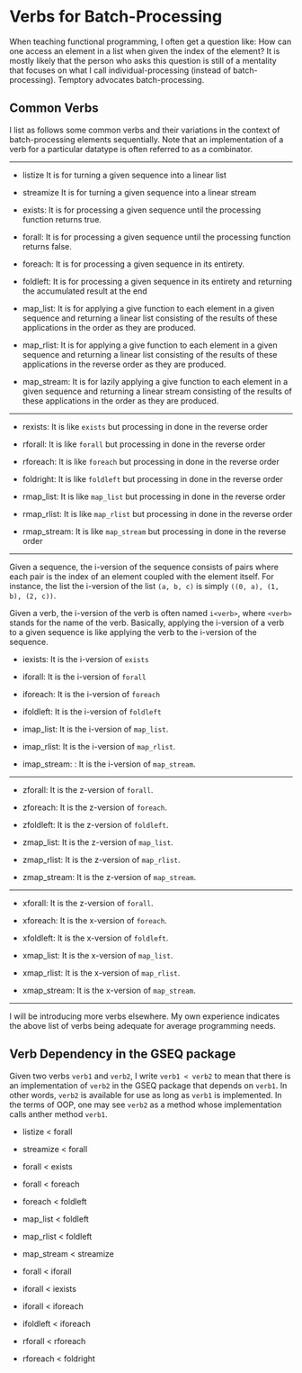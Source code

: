 # Verbs for Batch-Processing

When teaching functional programming, I often get a question like:
How can one access an element in a list when given the index of the
element? It is mostly likely that the person who asks this question
is still of a mentality that focuses on what I call individual-processing
(instead of batch-processing). Temptory advocates batch-processing.

## Common Verbs

I list as follows some common verbs and their variations in the
context of batch-processing elements sequentially. Note that an
implementation of a verb for a particular datatype is often referred
to as a combinator.

------

* listize
  It is for turning a given sequence into a linear list
* streamize
  It is for turning a given sequence into a linear stream
  
* exists:
  It is for processing a given sequence
  until the processing function returns true.
* forall:
  It is for processing a given sequence
  until the processing function returns false.

* foreach:
  It is for processing a given sequence in its entirety.
  
* foldleft:
  It is for processing a given sequence in its entirety and returning
  the accumulated result at the end
  
* map_list: It is for applying a give function to each element in a
  given sequence and returning a linear list consisting of the results
  of these applications in the order as they are produced.
  
* map_rlist: It is for applying a give function to each element in a
  given sequence and returning a linear list consisting of the results
  of these applications in the reverse order as they are produced.

* map_stream:
  It is for lazily applying a give function to each element in a given
  sequence and returning a linear stream consisting of the results of
  these applications in the order as they are produced.

------

* rexists:
  It is like `exists` but processing in done in the reverse order
* rforall:
  It is like `forall` but processing in done in the reverse order
* rforeach:
  It is like `foreach` but processing in done in the reverse order
* foldright:
  It is like `foldleft` but processing in done in the reverse order

* rmap_list:
  It is like `map_list` but processing in done in the reverse order
* rmap_rlist:
  It is like `map_rlist` but processing in done in the reverse order
* rmap_stream:
  It is like `map_stream` but processing in done in the reverse order

------

Given a sequence, the i-version of the sequence consists of pairs
where each pair is the index of an element coupled with the element
itself. For instance, the list the i-version of the list `(a, b, c)`
is simply `((0, a), (1, b), (2, c))`.

Given a verb, the i-version of the verb is often named `i<verb>`,
where `<verb>` stands for the name of the verb.  Basically, applying
the i-version of a verb to a given sequence is like applying the verb
to the i-version of the sequence.

* iexists: It is the i-version of `exists`
* iforall: It is the i-version of `forall`
* iforeach: It is the i-version of `foreach`
* ifoldleft: It is the i-version of `foldleft`

* imap_list: It is the i-version of `map_list`.
* imap_rlist: It is the i-version of `map_rlist`.
* imap_stream: : It is the i-version of `map_stream`.

------

* zforall: It is the z-version of `forall`.  
* zforeach: It is the z-version of `foreach`.
* zfoldleft: It is the z-version of `foldleft`.

* zmap_list: It is the z-version of `map_list`.
* zmap_rlist: It is the z-version of `map_rlist`.
* zmap_stream: It is the z-version of `map_stream`.

------

* xforall: It is the z-version of `forall`.    
* xforeach: It is the x-version of `foreach`.
* xfoldleft: It is the x-version of `foldleft`.

* xmap_list: It is the x-version of `map_list`.
* xmap_rlist: It is the x-version of `map_rlist`.
* xmap_stream: It is the x-version of `map_stream`.

------

I will be introducing more verbs elsewhere. My own experience
indicates the above list of verbs being adequate for average
programming needs.

## Verb Dependency in the GSEQ package

Given two verbs `verb1` and `verb2`, I write `verb1 < verb2` to
mean that there is an implementation of `verb2` in the GSEQ package
that depends on `verb1`. In other words, `verb2` is available for use
as long as `verb1` is implemented. In the terms of OOP, one may see
`verb2` as a method whose implementation calls anther method `verb1`.

* listize < forall
* streamize < forall

* forall < exists
* forall < foreach
* foreach < foldleft

* map_list < foldleft
* map_rlist < foldleft
* map_stream < streamize

* forall < iforall
* iforall < iexists
* iforall < iforeach
* ifoldleft < iforeach
* rforall < rforeach
* rforeach < foldright
